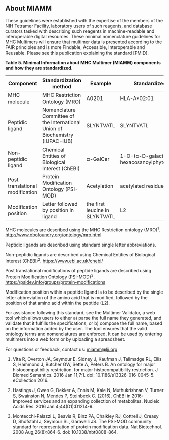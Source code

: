 ## About MIAMM

These guidelines were established with the expertise of the members of the NIH Tetramer Facility, laboratory users of such reagents, and database curators tasked with describing such reagents in machine-readable and interoperable digital resources. These minimal nomenclature guidelines for MHC Multimers will ensure that multimer data is presented according to the FAIR principles and is more Findable, Accessible, Interoperable and Reusable. Please see this publication explaining the standard [PMID].


**Table 5. Minimal Information about MHC Multimer (MIAMM) components and how they are standardized.**

| Component | Standardization method | Example | Standardized name |
| --------- | ---------------------- | ------- | ----------------- |
| MHC molecule | MHC Restriction Ontology (MRO)  | A0201 | HLA-A*02:01 |
| Peptidic ligand | Nomenclature Committee of the International Union of Biochemistry (IUPAC-IUB)  | SLYNTVATL | SLYNTVATL |
| Non-peptidic ligand | Chemical Entities of Biological Interest (ChEBI) | α-GalCer | 1-O-(α-D-galactosyl)-N-hexacosanoylphytosphingosine |
| Post translational modification | Protein Modification Ontology (PSI-MOD) | Acetylation | acetylated residue |
| Modification position | Letter followed by position in ligand | the first leucine in SLYNTVATL | L2 |


MHC molecules are described using the MHC Restriction ontology (MRO)<sup>1</sup>. <http://www.obofoundry.org/ontology/mro.html>

Peptidic ligands are described using standard single letter abbreviations.

Non-peptidic ligands are described using Chemical Entities of Biological Interest (ChEBI)<sup>2</sup>.
<https://www.ebi.ac.uk/chebi/>

Post translational modifications of peptide ligands are described using Protein Modification Ontology (PSI-MOD)<sup>3</sup>.
<https://psidev.info/groups/protein-modifications>

Modification position within a peptide ligand is to be described by the single letter abbreviation of the amino acid that is modified, followed by the position of that amino acid within the peptide (L2).

For assistance following this standard, see the Multimer Validator, a web tool which allows users to either a) parse the full name they generated, and validate that it fulfills the specifications, or b) compose the full name, based on the information added by the user. The tool ensures that the valid ontology terms and nomenclatures are enforced. It can be used by entering multimers into a web form or by uploading a spreadsheet.

For questions or feedback, contact us: <miamm@lji.org>



1. Vita R, Overton JA, Seymour E, Sidney J, Kaufman J, Tallmadge RL, Ellis S, Hammond J, Butcher GW, Sette A, Peters B. An ontology for major histocompatibility restriction. for major histocompatibility restriction. J Biomed Semantics. 2016 Jan 11;7:1. doi: 10.1186/s13326-016-0045-5. eCollection 2016.

2. Hastings J, Owen G, Dekker A, Ennis M, Kale N, Muthukrishnan V, Turner S, Swainston N, Mendes P, Steinbeck C. (2016). ChEBI in 2016: Improved services and an expanding collection of metabolites. Nucleic Acids Res. 2016 Jan 4;44(D1):D1214-9.

3. Montecchi-Palazzi L, Beavis R, Binz PA, Chalkley RJ, Cottrell J, Creasy D, Shofstahl J, Seymour SL, Garavelli JS. The PSI-MOD community standard for representation of protein modification data. Nat Biotechnol. 2008 Aug;26(8):864-6. doi: 10.1038/nbt0808-864.
